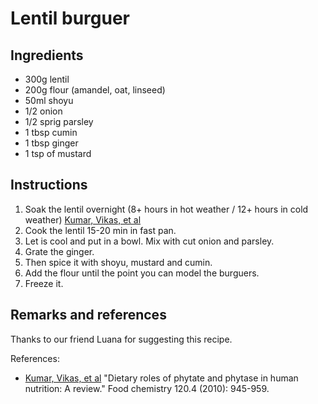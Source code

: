 # Lentil burguer

## Ingredients

- 300g lentil
- 200g flour (amandel, oat, linseed)
- 50ml shoyu
- 1/2 onion
- 1/2 sprig parsley
- 1 tbsp cumin
- 1 tbsp ginger
- 1 tsp of mustard

## Instructions

1. Soak the lentil overnight (8+ hours in hot weather / 12+ hours in cold weather) [Kumar, Vikas, et al]
1. Cook the lentil 15-20 min in fast pan.
1. Let is cool and put in a bowl. Mix with cut onion and parsley.
1. Grate the ginger.
1. Then spice it with shoyu, mustard and cumin.
1. Add the flour until the point you can model the burguers.
1. Freeze it.

## Remarks and references

Thanks to our friend Luana for suggesting this recipe.

References:

- [Kumar, Vikas, et al] "Dietary roles of phytate and phytase in human nutrition: A review." Food chemistry 120.4 (2010): 945-959.

[kumar, vikas, et al]: https://www.researchgate.net/profile/Vikas-Kumar-64/publication/260795031_Dietary_roles_of_fiber_on_the_clinical_health_of_gastrointestinal_tract_of_humans/links/00b7d5325fbf55b89a000000/Dietary-roles-of-fiber-on-the-clinical-health-of-gastrointestinal-tract-of-humans.pdf
